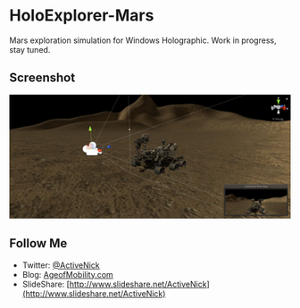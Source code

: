 # HoloExplorer-Mars
Mars exploration simulation for Windows Holographic. Work in progress, stay tuned.

## Screenshot
![Screenshot](Screenshots/UnityDesignerView01.JPG)

## Follow Me
* Twitter: [@ActiveNick](http://twitter.com/ActiveNick)
* Blog: [AgeofMobility.com](http://AgeofMobility.com)
* SlideShare: [http://www.slideshare.net/ActiveNick](http://www.slideshare.net/ActiveNick)
